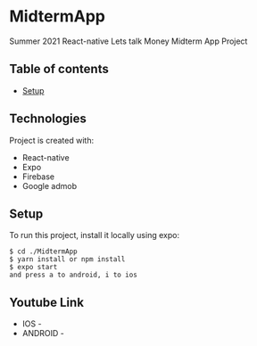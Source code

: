 # MidtermApp

Summer 2021 React-native Lets talk Money Midterm App Project

## Table of contents
* [Setup](#technologies)

## Technologies
Project is created with:
* React-native
* Expo
* Firebase
* Google admob
	
## Setup
To run this project, install it locally using expo:

```
$ cd ./MidtermApp
$ yarn install or npm install
$ expo start
and press a to android, i to ios
```

## Youtube Link
* IOS - 
* ANDROID -
